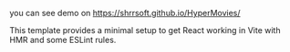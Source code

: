 you can see demo on https://shrrsoft.github.io/HyperMovies/

This template provides a minimal setup to get React working in Vite with HMR and some ESLint rules.

